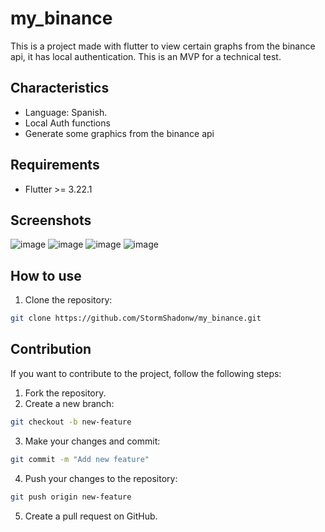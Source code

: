 # my_binance

This is a project made with flutter to view certain graphs from the binance api, it has local authentication. This is an MVP for a technical test.


## Characteristics

- Language: Spanish.
- Local Auth functions
- Generate some graphics from the binance api

## Requirements

- Flutter >= 3.22.1

## Screenshots
![image](https://github.com/StormShadonw/my_binance/assets/20448268/59aa844e-1546-4194-a48b-38b534cc87a6)
![image](https://github.com/StormShadonw/my_binance/assets/20448268/470bfaa8-f600-432c-94fc-080e83b806fe)
![image](https://github.com/StormShadonw/my_binance/assets/20448268/1574a4cc-1543-40cc-adcc-545d19385ec5)
![image](https://github.com/StormShadonw/my_binance/assets/20448268/92e59f61-b20c-47fe-bc8c-fe0ca7c365ee)


## How to use

1. Clone the repository:

```bash
git clone https://github.com/StormShadonw/my_binance.git
```


## Contribution
If you want to contribute to the project, follow the following steps:

1. Fork the repository.
2. Create a new branch:
```bash
git checkout -b new-feature
```
3. Make your changes and commit:
```bash
git commit -m "Add new feature"
```
4. Push your changes to the repository:
```bash
git push origin new-feature
```
5. Create a pull request on GitHub.
